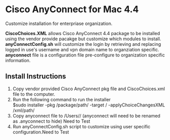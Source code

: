 # Cisco AnyConnect for Mac 4.4  
Customize installation for enterpriase organization.  

__CiscoChoices.XML__ allows Cisco AnyConnect 4.4 package to be installed using the vendor provide pacakge but customize which modules to install.  
__anyConnectConfig.sh__ will customize the login by retrieving and replacing logged in use's username and vpn domain name to organziation specific.  
__anyconnect__ file is a configuration file pre-configure to organization specific information.  


## Install Instructions  
1. Copy vendor provided Cisco AnyConnect pkg file and CiscoChoices.xml file to the computer.  
2. Run the following command to run the installer  
    $sudo installer -pkg /package/path/ -target / -applyChoiceChangesXML /xml/path/  
3. Copy anyconnect file to /Users/<username>/ (anyconnect will need to be renamed as .anyconnect to hide) Need to Test  
4. Run anyConnectConfig.sh script to customize using user specific configuration.Need to Test  